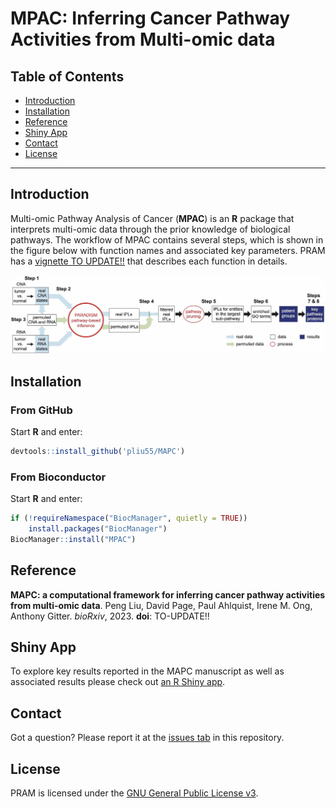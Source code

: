 <!--
![bioc](http://www.bioconductor.org/shields/years-in-bioc/MPAC.svg)](http://bioconductor.org/packages/devel/bioc/html/MPAC.html)
-->

MPAC: Inferring Cancer Pathway Activities from Multi-omic data
===========================================

Table of Contents
-----------------

* [Introduction](#Introduction)
* [Installation](#Installation)
* [Reference](#Reference)
* [Shiny App](#ShinyApp)
* [Contact](#Contact)
* [License](#License)

* * *

## <a name='Introduction'></a> Introduction

Multi-omic Pathway Analysis of Cancer (__MPAC__) is an __R__ package that 
interprets multi-omic data through the prior knowledge of biological pathways.
The workflow of MPAC contains several steps, which is shown in 
the figure below with function names and associated key parameters.  PRAM has a
[vignette TO UPDATE!!](https://bioconductor.org/packages/devel/bioc/vignettes/pram/inst/doc/pram.pdf) that describes each function in details.

<p align='center'>
    <img src="vignettes/workflow.jpg" width="700">
</p>

## <a name='Installation'></a> Installation

### From GitHub

Start __R__ and enter: 

```r
devtools::install_github('pliu55/MAPC')
```

### From Bioconductor

Start __R__ and enter:

```r
if (!requireNamespace("BiocManager", quietly = TRUE))
    install.packages("BiocManager")
BiocManager::install("MPAC")
```


## <a name="Reference"></a> Reference

__MAPC: a computational framework for inferring cancer pathway activities from multi-omic data__. Peng Liu, David Page, Paul Ahlquist, Irene M. Ong, Anthony Gitter. _bioRxiv_, 2023. __doi__: TO-UPDATE!!


## <a name="ShinyApp"></a> Shiny App

To explore key results reported in the MAPC manuscript as well as associated
results please check out 
[an R Shiny app](https://github.com/pliu55/MPAC_Shiny).


## <a name="Contact"></a> Contact

Got a question? Please report it at the [issues tab](https://github.com/pliu55/MPAC/issues) in this repository.

## <a name="License"></a> License

PRAM is licensed under the [GNU General Public License v3](LICENSE).
